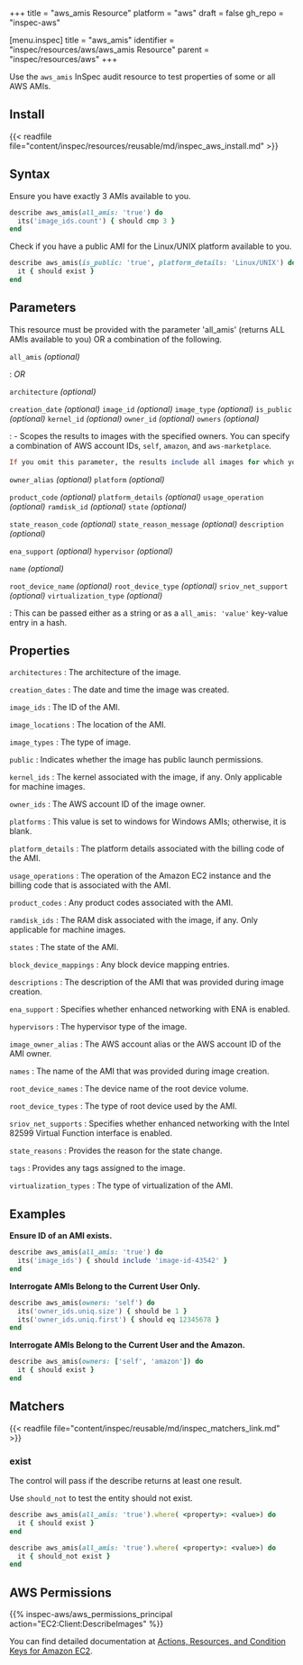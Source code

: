 +++
title = "aws_amis Resource"
platform = "aws"
draft = false
gh_repo = "inspec-aws"

[menu.inspec]
title = "aws_amis"
identifier = "inspec/resources/aws/aws_amis Resource"
parent = "inspec/resources/aws"
+++

Use the `aws_amis` InSpec audit resource to test properties of some or all AWS AMIs.

## Install

{{< readfile file="content/inspec/resources/reusable/md/inspec_aws_install.md" >}}

## Syntax

 Ensure you have exactly 3 AMIs available to you.

```ruby
describe aws_amis(all_amis: 'true') do
  its('image_ids.count') { should cmp 3 }
end
```

 Check if you have a public AMI for the Linux/UNIX platform available to you.

```ruby
describe aws_amis(is_public: 'true', platform_details: 'Linux/UNIX') do
  it { should exist }
end
```

## Parameters

This resource must be provided with the parameter 'all_amis' (returns ALL AMIs available to you) OR a combination of the following.

`all_amis` _(optional)_

: _OR_

`architecture` _(optional)_

`creation_date` _(optional)_
`image_id` _(optional)_
`image_type` _(optional)_
`is_public` _(optional)_
`kernel_id` _(optional)_
`owner_id` _(optional)_
`owners` _(optional)_

:     - Scopes the results to images with the specified owners. You can specify a combination of AWS account IDs, `self`, `amazon`, and `aws-marketplace`.
  ```ruby
  If you omit this parameter, the results include all images for which you have launch permissions, regardless of ownership.
  ```
`owner_alias` _(optional)_
`platform` _(optional)_

`product_code` _(optional)_
`platform_details` _(optional)_
`usage_operation` _(optional)_
`ramdisk_id` _(optional)_
`state` _(optional)_

`state_reason_code` _(optional)_
`state_reason_message` _(optional)_
`description` _(optional)_

`ena_support` _(optional)_
`hypervisor` _(optional)_

`name` _(optional)_

`root_device_name` _(optional)_
`root_device_type` _(optional)_
`sriov_net_support` _(optional)_
`virtualization_type` _(optional)_

: This can be passed either as a string or as a `all_amis: 'value'` key-value entry in a hash.

## Properties

`architectures`
: The architecture of the image.

`creation_dates`
: The date and time the image was created.

`image_ids`
: The ID of the AMI.

`image_locations`
: The location of the AMI.

`image_types`
: The type of image.

`public`
: Indicates whether the image has public launch permissions.

`kernel_ids`
: The kernel associated with the image, if any. Only applicable for machine images.

`owner_ids`
: The AWS account ID of the image owner.

`platforms`
: This value is set to windows for Windows AMIs; otherwise, it is blank.

`platform_details`
: The platform details associated with the billing code of the AMI.

`usage_operations`
: The operation of the Amazon EC2 instance and the billing code that is associated with the AMI.

`product_codes`
: Any product codes associated with the AMI.

`ramdisk_ids`
: The RAM disk associated with the image, if any. Only applicable for machine images.

`states`
: The state of the AMI.

`block_device_mappings`
: Any block device mapping entries.

`descriptions`
: The description of the AMI that was provided during image creation.

`ena_support`
: Specifies whether enhanced networking with ENA is enabled.

`hypervisors`
: The hypervisor type of the image.

`image_owner_alias`
: The AWS account alias or the AWS account ID of the AMI owner.

`names`
: The name of the AMI that was provided during image creation.

`root_device_names`
: The device name of the root device volume.

`root_device_types`
: The type of root device used by the AMI.

`sriov_net_supports`
: Specifies whether enhanced networking with the Intel 82599 Virtual Function interface is enabled.

`state_reasons`
: Provides the reason for the state change.

`tags`
: Provides any tags assigned to the image.

`virtualization_types`
: The type of virtualization of the AMI.

## Examples

**Ensure ID of an AMI exists.**

```ruby
describe aws_amis(all_amis: 'true') do
  its('image_ids') { should include 'image-id-43542' }
end
```

**Interrogate AMIs Belong to the Current User Only.**

```ruby
describe aws_amis(owners: 'self') do
  its('owner_ids.uniq.size') { should be 1 }
  its('owner_ids.uniq.first') { should eq 12345678 }
end
```

**Interrogate AMIs Belong to the Current User and the Amazon.**

```ruby
describe aws_amis(owners: ['self', 'amazon']) do
  it { should exist }
end
```

## Matchers

{{< readfile file="content/inspec/reusable/md/inspec_matchers_link.md" >}}

### exist

The control will pass if the describe returns at least one result.

Use `should_not` to test the entity should not exist.

```ruby
describe aws_amis(all_amis: 'true').where( <property>: <value>) do
  it { should exist }
end
```

```ruby
describe aws_amis(all_amis: 'true').where( <property>: <value>) do
  it { should_not exist }
end
```

## AWS Permissions

{{% inspec-aws/aws_permissions_principal action="EC2:Client:DescribeImages" %}}

You can find detailed documentation at [Actions, Resources, and Condition Keys for Amazon EC2](https://docs.aws.amazon.com/IAM/latest/UserGuide/list_amazonec2.html).
